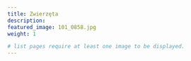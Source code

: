 ```yaml
---
title: Zwierzęta 
description: 
featured_image: 101_0858.jpg 
weight: 1

# list pages require at least one image to be displayed.
---
```

